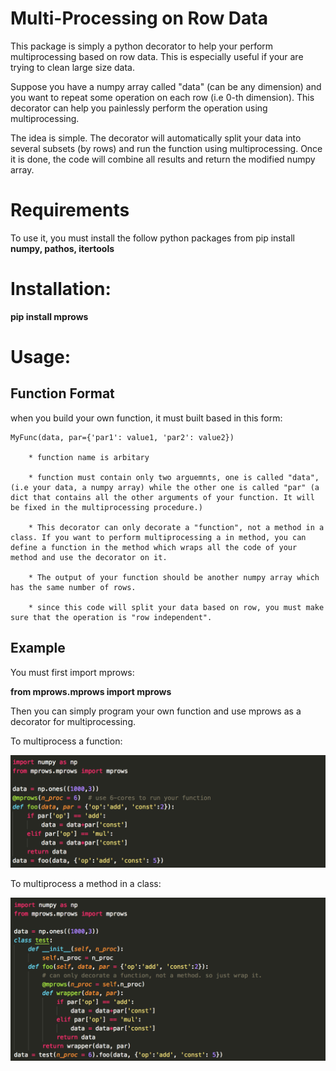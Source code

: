 # Multi-Processing on Row Data
This package is simply a python decorator to help your perform multiprocessing based on row data. This is especially useful if your are trying to clean large size data.

Suppose you have a numpy array called "data" (can be any dimension) and you want to repeat some operation on each row (i.e 0-th dimension). This decorator can help you painlessly perform the operation using multiprocessing.

The idea is simple. The decorator will automatically split your data into several subsets (by rows) and run the function using multiprocessing. Once it is done, the code will combine all results and return the modified numpy array. 

# Requirements
To use it, you must install the follow python packages from pip install  
**numpy, pathos, itertools**

# Installation:

**pip install mprows** 

# Usage:
## Function Format
when you build your own function, it must built based in this form:

    MyFunc(data, par={'par1': value1, 'par2': value2})

        * function name is arbitary

        * function must contain only two arguemnts, one is called "data", (i.e your data, a numpy array) while the other one is called "par" (a dict that contains all the other arguments of your function. It will be fixed in the multiprocessing procedure.)
 
        * This decorator can only decorate a "function", not a method in a class. If you want to perform multiprocessing a in method, you can define a function in the method which wraps all the code of your method and use the decorator on it.  

        * The output of your function should be another numpy array which has the same number of rows.  

        * since this code will split your data based on row, you must make sure that the operation is "row independent".

## Example
You must first import mprows:  

**from mprows.mprows import mprows**   

Then you can simply program your own function and use mprows as a decorator for multiprocessing. 

To multiprocess a function:
<p align="center">
<img src="./img/func.png">
</p>  

To multiprocess a method in a class:
<p align="center">
<img src="./img/class.png">
</p>